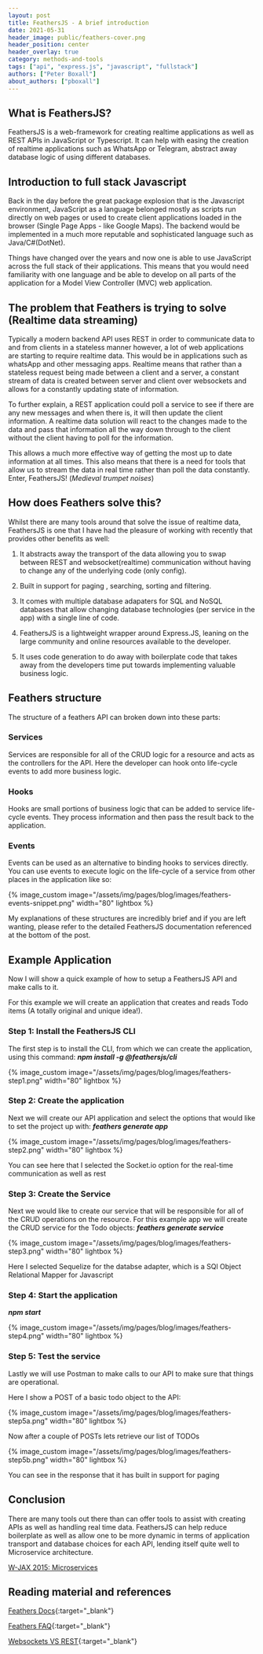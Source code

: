 ```yaml
---
layout: post
title: FeathersJS - A brief introduction
date: 2021-05-31
header_image: public/feathers-cover.png
header_position: center
header_overlay: true
category: methods-and-tools
tags: ["api", "express.js", "javascript", "fullstack"]
authors: ["Peter Boxall"]
about_authors: ["pboxall"]
---
```


## What is FeathersJS?

FeathersJS is a web-framework for creating realtime applications as well as REST APIs in JavaScript or Typescript.
It can help with easing the creation of realtime applications such as WhatsApp or Telegram, abstract away database logic of using different databases.

## Introduction to full stack Javascript

Back in the day before the great package explosion that is the Javascript environment, JavaScript as a language belonged mostly as scripts run directly on web pages or used to create client applications loaded in the browser (Single Page Apps - like Google Maps). 
The backend would be implemented in a much more reputable and sophisticated  language such as Java/C#(DotNet).

Things have changed over the years and now one is able to use JavaScript across the full stack of their applications. 
This means that you would need familiarity with one language and be able to develop on all parts of the application for a Model View Controller (MVC) web application.

## The problem that Feathers is trying to solve (Realtime data streaming) 

Typically a modern backend API uses REST in order to communicate data to and from clients in a stateless manner however, a lot of web applications are starting to require realtime data.
This would be in applications such as whatsApp and other messaging apps. 
Realtime means that rather than a stateless request being made between a client and a server, a constant stream of data is created between server and client over websockets and allows for a constantly updating state of information.

To further explain, a REST application could poll a service to see if there are any new messages and when there is, it will then update the client information. 
A realtime data solution will react to the changes made to the data and pass that information all the way down through to the client without the client having to poll for the information.

This allows a much more effective way of getting the most up to date information at all times. 
This also means that there is a need for tools that allow us to stream the data in real time rather than poll the data constantly. 
Enter, FeathersJS!  (*Medieval trumpet noises*)

## How does Feathers solve this?

Whilst there are many tools around that solve the issue of realtime data, FeathersJS is one that I have had the pleasure of working with recently that provides other benefits as well:
1. It abstracts away the transport of the data allowing you to swap between REST and websocket(realtime) communication without having to change any of the underlying code (only config).

1. Built in support for paging , searching, sorting and filtering.

1. It comes with multiple database adapaters for SQL and NoSQL databases that allow changing database technologies (per service in the app) with a single line of code.

1. FeathersJS is a lightweight wrapper around Express.JS, leaning on the large community and online resources available to the developer.

1. It uses code generation to do away with boilerplate code that takes away from the developers time put towards implementing valuable business logic. 

## Feathers structure

The structure of a feathers API can broken down into these parts: 

### Services

Services are responsible for all of the CRUD logic for a resource and acts as the controllers for the API. 
Here the developer can hook onto life-cycle events to add more business logic.

### Hooks

Hooks are small portions of business logic that can be added to service life-cycle events.
They process information and then pass the result  back to the application.

### Events

Events can be used as an alternative to binding hooks to services directly.
You can use events to execute logic on the life-cycle of a service from other places in the application like so:

{% image_custom image="/assets/img/pages/blog/images/feathers-events-snippet.png" width="80" lightbox %}

My explanations of these structures are incredibly brief and if you are left wanting, please refer to the detailed FeathersJS documentation referenced at the bottom of the post.


## Example Application

Now I will show a quick example of how to setup a FeathersJS API and make calls to it. 

For this example we will create an application that creates and reads Todo items (A totally original and unique idea!).


### Step 1: Install the FeathersJS CLI

The first step is to install the CLI, from which we can create the application, using this command:
***npm install -g @feathersjs/cli***

{% image_custom image="/assets/img/pages/blog/images/feathers-step1.png" width="80" lightbox %}

### Step 2: Create the application

Next we will create our API application and select the options that would like to set the project up with:
***feathers generate app***

{% image_custom image="/assets/img/pages/blog/images/feathers-step2.png" width="80" lightbox %}

You can see here that I selected the Socket.io option for the real-time communication as well as rest

### Step 3: Create the Service
Next we would like to create our service that will be responsible for all of the CRUD operations on the resource.
For this example app we will create the CRUD service for the Todo objects:
***feathers generate service***

{% image_custom image="/assets/img/pages/blog/images/feathers-step3.png" width="80" lightbox %}

Here I selected Sequelize for the databse adapter, which is a SQl Object Relational Mapper for Javascript

### Step 4: Start the application
***npm start***

{% image_custom image="/assets/img/pages/blog/images/feathers-step4.png" width="80" lightbox %}

### Step 5: Test the service

Lastly we will use Postman to make calls to our API to make sure that things are operational.

Here I show a POST of a basic todo object to the API:

{% image_custom image="/assets/img/pages/blog/images/feathers-step5a.png" width="80" lightbox %}
 

Now after a couple of POSTs lets retrieve our list of TODOs

{% image_custom image="/assets/img/pages/blog/images/feathers-step5b.png" width="80" lightbox %}

You can see in the response that it has built in support for paging

## Conclusion
There are many tools out there than can offer tools to assist with creating APIs as well as handling real time data. 
FeathersJS can help reduce boilerplate as well as allow one to be more dynamic in terms of application transport and database choices for each API, lending itself quite well to Microservice architecture. 

[W-JAX 2015: Microservices](/blog/events/wjax2015-microservices/)


## Reading material and references

 [Feathers Docs](https://docs.feathersjs.com/){:target="_blank"}

 [Feathers FAQ](https://docs.feathersjs.com/help/faq.html){:target="_blank"}

 [Websockets VS REST](https://www.educba.com/websocket-vs-rest/){:target="_blank"}

